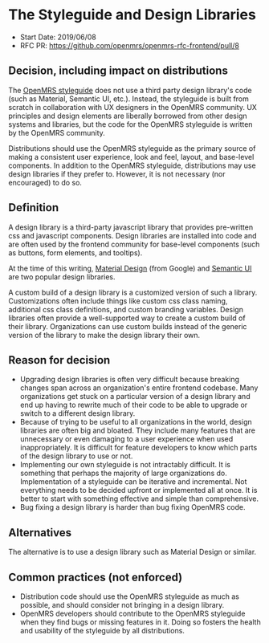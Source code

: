 # The Styleguide and Design Libraries
- Start Date: 2019/06/08
- RFC PR: https://github.com/openmrs/openmrs-rfc-frontend/pull/8

## Decision, including impact on distributions
The [OpenMRS styleguide](/text/0006-styleguide.md) does not use a third party design library's code (such as Material,
Semantic UI, etc.). Instead, the styleguide is built from scratch in collaboration with UX designers in the OpenMRS community.
UX principles and design elements are liberally borrowed from other design systems and libraries, but the code for the
OpenMRS styleguide is written by the OpenMRS community.

Distributions should use the OpenMRS styleguide as the primary source of making a consistent user experience, look and feel,
layout, and base-level components. In addition to the OpenMRS styleguide, distributions may use design libraries if they prefer to.
However, it is not necessary (nor encouraged) to do so.

## Definition
A design library is a third-party javascript library that provides pre-written css and javascript components. Design libraries
are installed into code and are often used by the frontend community for base-level components (such as buttons, form elements,
and tooltips).

At the time of this writing, [Material Design]() (from Google)
and [Semantic UI]() are two popular design libraries.

A custom build of a design library is a customized version of such a library. Customizations often include things like custom
css class naming, additional css class definitions, and custom branding variables. Design libraries often provide a
well-supported way to create a custom build of their library. Organizations can use custom builds instead of the generic version
of the library to make the design library their own.

## Reason for decision
- Upgrading design libraries is often very difficult because breaking changes span across an organization's entire
  frontend codebase. Many organizations get stuck on a particular version of a design library and end up having to
  rewrite much of their code to be able to upgrade or switch to a different design library.
- Because of trying to be useful to all organizations in the world, design libraries are often big and bloated. They
  include many features that are unnecessary or even damaging to a user experience when used inappropriately. It is
  difficult for feature developers to know which parts of the design library to use or not.
- Implementing our own styleguide is not intractably difficult. It is something that perhaps the majority of large
  organizations do. Implementation of a styleguide can be iterative and incremental. Not everything needs to be
  decided upfront or implemented all at once. It is better to start with something effective and simple than
  comprehensive.
- Bug fixing a design library is harder than bug fixing OpenMRS code.

## Alternatives
The alternative is to use a design library such as Material Design or similar.

## Common practices (not enforced)
- Distribution code should use the OpenMRS styleguide as much as possible, and should consider not bringing in a design library.
- OpenMRS developers should contribute to the OpenMRS styleguide when they find bugs or missing features in it. Doing so fosters
  the health and usability of the styleguide by all distributions.